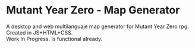 # Mutant Year Zero - Map Generator
A desktop and web multilanguaje map generator for Mutant Year Zero rpg. Created in JS+HTML+CSS.<br />
Work In Progress. Is functional already.
